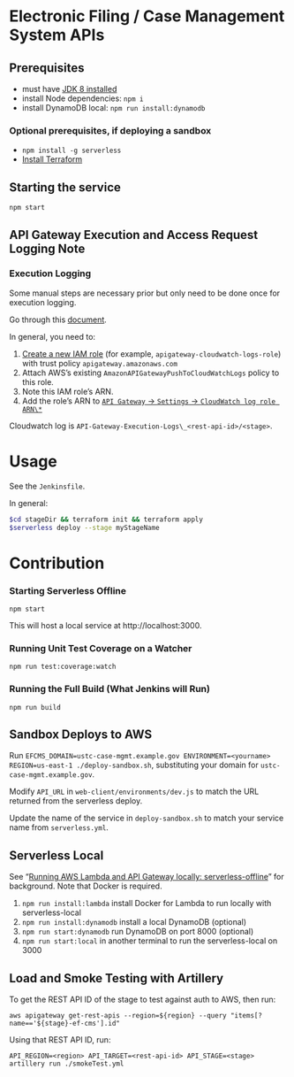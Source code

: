 # Electronic Filing / Case Management System APIs

## Prerequisites

- must have [JDK 8 installed](https://www.oracle.com/technetwork/java/javase/downloads/jdk8-downloads-2133151.html)
- install Node dependencies: `npm i`
- install DynamoDB local: `npm run install:dynamodb`

### Optional prerequisites, if deploying a sandbox

- `npm install -g serverless`
- [Install Terraform](https://www.terraform.io/intro/getting-started/install.html)

## Starting the service

`npm start`

## API Gateway Execution and Access Request Logging Note

### Execution Logging

Some manual steps are necessary prior but only need to be done once for execution logging.

Go through this [document](https://aws.amazon.com/premiumsupport/knowledge-center/api-gateway-cloudwatch-logs/).

In general, you need to:

1.  [Create a new IAM role](https://console.aws.amazon.com/iam/home?region=us-east-1#/roles$new?step=type) (for example, `apigateway-cloudwatch-logs-role`) with trust policy `apigateway.amazonaws.com`
2.  Attach AWS’s existing `AmazonAPIGatewayPushToCloudWatchLogs` policy to this role.
3.  Note this IAM role’s ARN.
4.  Add the role’s ARN to [`API Gateway` -> `Settings` -> `CloudWatch log role ARN\*`](https://console.aws.amazon.com/apigateway/home?region=us-east-1#/settings)

Cloudwatch log is `API-Gateway-Execution-Logs\_<rest-api-id>/<stage>`.

# Usage

See the `Jenkinsfile`.

In general:
```sh
$cd stageDir && terraform init && terraform apply
$serverless deploy --stage myStageName
```
# Contribution

### Starting Serverless Offline

`npm start`

This will host a local service at http://localhost:3000.

### Running Unit Test Coverage on a Watcher

`npm run test:coverage:watch`

### Running the Full Build (What Jenkins will Run)

`npm run build`

## Sandbox Deploys to AWS

Run `EFCMS_DOMAIN=ustc-case-mgmt.example.gov ENVIRONMENT=<yourname> REGION=us-east-1 ./deploy-sandbox.sh`, substituting your domain for `ustc-case-mgmt.example.gov`.

Modify `API_URL` in `web-client/environments/dev.js` to match the URL returned from the serverless deploy.

Update the name of the service in `deploy-sandbox.sh` to match your service name from `serverless.yml`.

## Serverless Local

See “[Running AWS Lambda and API Gateway locally: serverless-offline](https://medium.com/a-man-with-no-server/running-aws-lambda-and-api-gateway-locally-serverless-offline-3c64b3e54772)” for background. Note that Docker is required.

1. `npm run install:lambda` install Docker for Lambda to run locally with serverless-local
2. `npm run install:dynamodb` install a local DynamoDB (optional)
3. `npm run start:dynamodb` run DynamoDB on port 8000 (optional)
4. `npm run start:local` in another terminal to run the serverless-local on 3000

## Load and Smoke Testing with Artillery

To get the REST API ID of the stage to test against auth to AWS, then run:

`aws apigateway get-rest-apis --region=${region} --query "items[?name=='${stage}-ef-cms'].id"`

Using that REST API ID, run:

`API_REGION=<region> API_TARGET=<rest-api-id> API_STAGE=<stage> artillery run ./smokeTest.yml`
